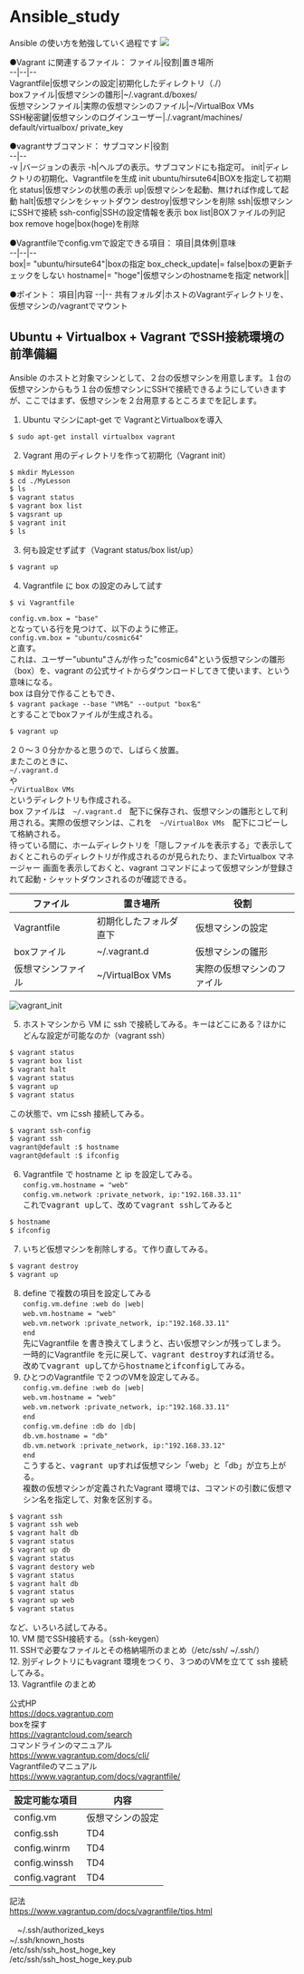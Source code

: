 # Ansible_study
Ansible の使い方を勉強していく過程です
<img src="images/atom.jpg">

●Vagrant に関連するファイル：
ファイル|役割|置き場所  
--|--|--  
Vagrantfile|仮想マシンの設定|初期化したディレクトリ（./）  
boxファイル|仮想マシンの雛形|~/.vagrant.d/boxes/  
仮想マシンファイル|実際の仮想マシンのファイル|~/VirtualBox VMs  
SSH秘密鍵|仮想マシンのログインユーザー|./.vagrant/machines/  default/virtualbox/  private_key

●vagrantサブコマンド：
サブコマンド|役割  
--|--  
-v |バージョンの表示
-h|ヘルプの表示。サブコマンドにも指定可。
init|ディレクトリの初期化、Vagrantfileを生成
init ubuntu/hirsute64|BOXを指定して初期化
status|仮想マシンの状態の表示
up|仮想マシンを起動、無ければ作成して起動
halt|仮想マシンをシャットダウン
destroy|仮想マシンを削除
ssh|仮想マシンにSSHで接続
ssh-config|SSHの設定情報を表示
box list|BOXファイルの列記
box remove hoge|box(hoge)を削除

●Vagrantfileでconfig.vmで設定できる項目：
項目|具体例|意味  
--|--|--  
box|= "ubuntu/hirsute64"|boxの指定
box_check_update|= false|boxの更新チェックをしない
hostname|= "hoge"|仮想マシンのhostnameを指定
network||

●ポイント：
項目|内容
--|--
共有フォルダ|ホストのVagrantディレクトリを、仮想マシンの/vagrantでマウント



## Ubuntu + Virtualbox + Vagrant でSSH接続環境の前準備編
Ansible のホストと対象マシンとして、２台の仮想マシンを用意します。１台の仮想マシンからもう１台の仮想マシンにSSHで接続できるようにしていきますが、ここではまず、仮想マシンを２台用意するところまでを記します。
1. Ubuntu マシンにapt-get で VagrantとVirtualboxを導入  
```sh
$ sudo apt-get install virtualbox vagrant
```
2. Vagrant 用のディレクトリを作って初期化（Vagrant init）  
```sh
$ mkdir MyLesson
$ cd ./MyLesson
$ ls
$ vagrant status
$ vagrant box list
$ vagsrant up
$ vagrant init
$ ls
```
3. 何も設定せず試す（Vagrant status/box list/up）  
```sh
$ vagrant up
```
4. Vagrantfile に box の設定のみして試す  
```sh
$ vi Vagrantfile
```  
`config.vm.box = "base"`  
となっている行を見つけて、以下のように修正。  
`config.vm.box = "ubuntu/cosmic64"`  
と直す。  
これは、ユーザー"ubuntu"さんが作った"cosmic64"という仮想マシンの雛形（box）を、vagrant の公式サイトからダウンロードしてきて使います、という意味になる。  
box は自分で作ることもでき、  
`$ vagrant package --base "VM名" --output "box名"`  
とすることでboxファイルが生成される。
```sh
$ vagrant up
```  
２０〜３０分かかると思うので、しばらく放置。  
またこのときに、  
`~/.vagrant.d`  
や  
`~/VirtualBox VMs`  
というディレクトリも作成される。  
box ファイルは　`~/.vagrant.d`　配下に保存され、仮想マシンの雛形として利用される。実際の仮想マシンは、これを　`~/VirtualBox VMs`　配下にコピーして格納される。  
待っている間に、ホームディレクトリを「隠しファイルを表示する」で表示しておくとこれらのディレクトリが作成されるのが見られたり、またVirtualbox マネージャー 画面を表示しておくと、vagrant コマンドによって仮想マシンが登録されて起動・シャットダウンされるのが確認できる。  

ファイル|置き場所|役割  
--|--|--  
Vagrantfile|初期化したフォルダ直下|仮想マシンの設定  
boxファイル|~/.vagrant.d|仮想マシンの雛形  
仮想マシンファイル|~/VirtualBox VMs|実際の仮想マシンのファイル  

![vagrant_init](images/vagrant_init.png)

5. ホストマシンから VM に ssh で接続してみる。キーはどこにある？ほかにどんな設定が可能なのか（vagrant ssh）  
```sh
$ vagrant status
$ vagrant box list  
$ vagrant halt
$ vagrant status
$ vagrant up
$ vagrant status
```  
この状態で、vm にssh 接続してみる。  
```sh  
$ vagrant ssh-config  
$ vagrant ssh  
vagrant@default :$ hostname  
vagrant@default :$ ifconfig
```  
6. Vagrantfile で hostname と ip を設定してみる。  
`config.vm.hostname = "web"`  
`config.vm.network :private_network, ip:"192.168.33.11"`  
これで<kbd>vagrant up</kbd>して、改めて<kbd>vagrant ssh</kbd>してみると  
```sh
$ hostname  
$ ifconfig  
```  
7. いちど仮想マシンを削除しする。て作り直してみる。  
```sh  
$ vagrant destroy  
$ vagrant up  
```  
8. define で複数の項目を設定してみる  
`config.vm.define :web do |web|`  
`web.vm.hostname = "web"`  
`web.vm.network :private_network, ip:"192.168.33.11"`  
`end`  
先にVagrantfile を書き換えてしまうと、古い仮想マシンが残ってしまう。  
一時的にVagrantfile を元に戻して、<kbd>vagrant destroy</kbd>すれば消せる。  
改めて<kbd>vagrant up</kbd>してから<kbd>hostname</kbd>と<kbd>ifconfig</kbd>してみる。  
9. ひとつのVagrantfile で２つのVMを設定してみる。  
`config.vm.define :web do |web|`  
`web.vm.hostname = "web"`  
`web.vm.network :private_network, ip:"192.168.33.11"`  
`end`  
`config.vm.define :db do |db|`  
`db.vm.hostname = "db"`  
`db.vm.network :private_network, ip:"192.168.33.12"`  
`end`  
こうすると、<kbd>vagrant up</kbd>すれば仮想マシン「web」と「db」が立ち上がる。  
複数の仮想マシンが定義されたVagrant 環境では、コマンドの引数に仮想マシン名を指定して、対象を区別する。  
```sh  
$ vagrant ssh  
$ vagrant ssh web  
$ vagrant halt db  
$ vagrant status  
$ vagrant up db  
$ vagrant status  
$ vagrant destory web  
$ vagrant status  
$ vagrant halt db  
$ vagrant status  
$ vagrant up web  
$ vagrant status  
```  
など、いろいろ試してみる。  
10. VM 間でSSH接続する。（ssh-keygen）  
11. SSHで必要なファイルとその格納場所のまとめ（/etc/ssh/ ~/.ssh/）  
12.  別ディレクトリにもvagrant 環境をつくり、３つめのVMを立てて ssh 接続してみる。  
13. Vagrantfile のまとめ  

公式HP  
https://docs.vagrantup.com  
boxを探す  
https://vagrantcloud.com/search  
コマンドラインのマニュアル  
https://www.vagrantup.com/docs/cli/  
Vagrantfileのマニュアル  
https://www.vagrantup.com/docs/vagrantfile/  

 設定可能な項目 | 内容
----|----
 config.vm | 仮想マシンの設定
 config.ssh | TD4
 config.winrm | TD4
 config.winssh | TD4
 config.vagrant | TD4

記法  
https://www.vagrantup.com/docs/vagrantfile/tips.html  

　~/.ssh/authorized_keys  
 ~/.ssh/known_hosts  
 /etc/ssh/ssh_host_hoge_key  
 /etc/ssh/ssh_host_hoge_key.pub  
